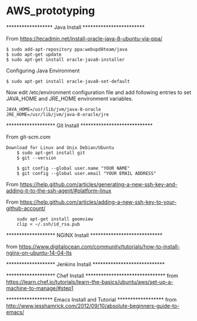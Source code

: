 # AWS_prototyping

****************** Java Install ************************

From https://tecadmin.net/install-oracle-java-8-ubuntu-via-ppa/

    $ sudo add-apt-repository ppa:webupd8team/java
    $ sudo apt-get update
    $ sudo apt-get install oracle-java8-installer
    
  Configuring Java Environment
    
    $ sudo apt-get install oracle-java8-set-default
  
  Now edit /etc/environment configuration file and add following entries to set JAVA_HOME and JRE_HOME environment variables.
  
    JAVA_HOME=/usr/lib/jvm/java-8-oracle
    JRE_HOME=/usr/lib/jvm/java-8-oracle/jre

******************* Git Install ****************************

From git-scm.com

    Download for Linux and Unix Debian/Ubuntu
        $ sudo apt-get install git
        $ git --version

        $ git config --global user.name "YOUR NAME"
        $ git config --global user.email "YOUR EMAIL ADDRESS"

From https://help.github.com/articles/generating-a-new-ssh-key-and-adding-it-to-the-ssh-agent/#platform-linux

From https://help.github.com/articles/adding-a-new-ssh-key-to-your-github-account/

        sudo apt-get install geomview    
        clip < ~/.ssh/id_rsa.pub
        
******************* NGINX Install ****************************

from https://www.digitalocean.com/community/tutorials/how-to-install-nginx-on-ubuntu-14-04-lts

******************* Jenkins Install ****************************


******************* Chef Install *******************************
from https://learn.chef.io/tutorials/learn-the-basics/ubuntu/aws/set-up-a-machine-to-manage/#step1

****************** Emacs Install and Tutorial ******************
from http://www.jesshamrick.com/2012/09/10/absolute-beginners-guide-to-emacs/



